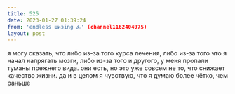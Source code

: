 ```yaml
---
title: 525
date: 2023-01-27 01:39:24
from: 'endless шизing ⍼' (channel1162404975)
layout: post
---
```


я могу сказать, что либо из-за того курса лечения, либо из-за того что я начал напрягать мозги, либо из-за того и другого, у меня пропали туманы прежнего вида. они есть, но это уже совсем не то, что снижает качество жизни.
да и в целом я чувствую, что я думаю более чётко, чем раньше
